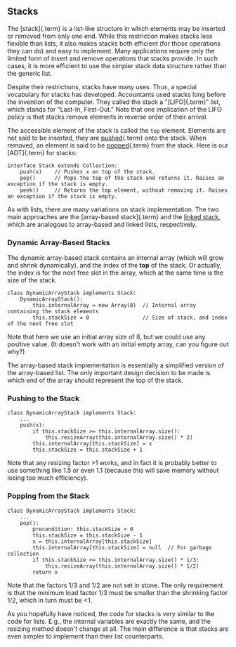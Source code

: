 
## Stacks

The [stack]{.term} is a list-like structure in
which elements may be inserted or removed from only one end. While this
restriction makes stacks less flexible than lists, it also makes stacks
both efficient (for those operations they can do) and easy to implement.
Many applications require only the limited form of insert and remove
operations that stacks provide. In such cases, it is more efficient to
use the simpler stack data structure rather than the generic list.

Despite their restrictions, stacks have many uses. Thus, a special
vocabulary for stacks has developed. Accountants used stacks long before
the invention of the computer. They called the stack a
"[LIFO]{.term}" list, which stands for
"Last-In, First-Out." Note that one implication of the LIFO policy is
that stacks remove elements in reverse order of their arrival.

The accessible element of the stack is called the `top` element.
Elements are not said to be inserted, they are
[pushed](#push){.term} onto the stack. When
removed, an element is said to be [popped](#pop){.term} from the stack. Here is our [ADT]{.term} for stacks:

    interface Stack extends Collection:
        push(x)    // Pushes x on top of the stack.
        pop()      // Pops the top of the stack and returns it. Raises an exception if the stack is empty.
        peek()     // Returns the top element, without removing it. Raises an exception if the stack is empty.

As with lists, there are many variations on stack implementation. The
two main approaches are the [array-based stack]{.term} and the
[linked stack](#linked-list-stacks), which are analogous to array-based and linked lists,
respectively.

### Dynamic Array-Based Stacks

The dynamic array-based stack contains an internal array (which will
grow and shrink dynamically), and the index of the **top** of the stack.
Or actually, the index is for the next free slot in the array, which at
the same time is the size of the stack.

    class DynamicArrayStack implements Stack:
        DynamicArrayStack():
            this.internalArray = new Array(8)  // Internal array containing the stack elements
            this.stackSize = 0                 // Size of stack, and index of the next free slot

Note that here we use an initial array size of 8, but we could use any positive value.
(It doesn't work with an initial empty array, can you figure out why?)

The array-based stack implementation is essentially a simplified version
of the array-based list. The only important design decision to be made
is which end of the array should represent the top of the stack.

<inlineav id="DynamicArrayStack-Top-CON" src="ChalmersGU/DynamicArrayStack-Top-CON.js" name="Array stack top position slideshow" links="ChalmersGU/CGU-Styles.css"/>

### Pushing to the Stack

<inlineav id="DynamicArrayStack-Push-CON" src="ChalmersGU/DynamicArrayStack-Push-CON.js" name="Array stack push slideshow" links="ChalmersGU/CGU-Styles.css"/>

    class DynamicArrayStack implements Stack:
        ...
        push(x):
            if this.stackSize >= this.internalArray.size():
                this.resizeArray(this.internalArray.size() * 2)
            this.internalArray[this.stackSize] = x
            this.stackSize = this.stackSize + 1

Note that any resizing factor >1 works, and in fact it is probably better to use something like 1.5 or even 1.1
(because this will save memory without losing too much efficiency).

<avembed id="DynamicArrayStack-Push-PRO" src="ChalmersGU/DynamicArrayStack-Push-PRO.html" type="ka" name="Array-based Stack Push Exercise"/>

### Popping from the Stack

<inlineav id="DynamicArrayStack-Pop-CON" src="ChalmersGU/DynamicArrayStack-Pop-CON.js" name="Array stack pop slideshow" links="ChalmersGU/CGU-Styles.css"/>

    class DynamicArrayStack implements Stack:
        ...
        pop():
            precondition: this.stackSize > 0
            this.stackSize = this.stackSize - 1
            x = this.internalArray[this.stackSize]
            this.internalArray[this.stackSize] = null  // For garbage collection
            if this.stackSize <= this.internalArray.size() * 1/3:
                this.resizeArray(this.internalArray.size() * 1/2)
            return x

Note that the factors 1/3 and 1/2 are not set in stone. The only requirement is that
the minimum load factor 1/3 must be smaller than the shrinking factor 1/2,
which in turn must be <1.

<avembed id="DynamicArrayStack-Pop-PRO" src="ChalmersGU/DynamicArrayStack-Pop-PRO.html" type="ka" name="Array-based Stack Pop Exercise"/>

As you hopefully have noticed, the code for stacks is very similar to
the code for lists. E.g., the internal variables are exactly the same,
and the resizing method doesn't change at all. The main difference is
that stacks are even simpler to implement than their list counterparts.

